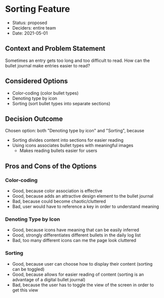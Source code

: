 # Sorting Feature

* Status: proposed
* Deciders: entire team
* Date: 2021-05-01

## Context and Problem Statement

Sometimes an entry gets too long and too difficult to read.
How can the bullet journal make entries easier to read?

## Considered Options

* Color-coding (color bullet types)
* Denoting type by icon
* Sorting (sort bullet types into separate sections)

## Decision Outcome
Chosen option: both "Denoting type by icon" and "Sorting", because

* Sorting divides content into sections for easier reading
* Using icons associates bullet types with meaningful images
  * Makes reading bullets easier for users

## Pros and Cons of the Options 

### Color-coding
* Good, because color association is effective
* Good, because adds an attractive design element to the bullet journal
* Bad, because could become chaotic/cluttered
* Bad, user would have to reference a key in order to understand meaning

### Denoting Type by Icon
* Good, because icons have meaning that can be easily inferred
* Good, strongly differentiates different bullets in the daily log list
* Bad, too many different icons can me the page look cluttered

### Sorting
* Good, because user can choose how to display their content (sorting can be toggled)
* Good, because allows for easier reading of content (sorting is an advantage of a digital bullet journal)
* Bad, because the user has to toggle the view of the screen in order to get this view
